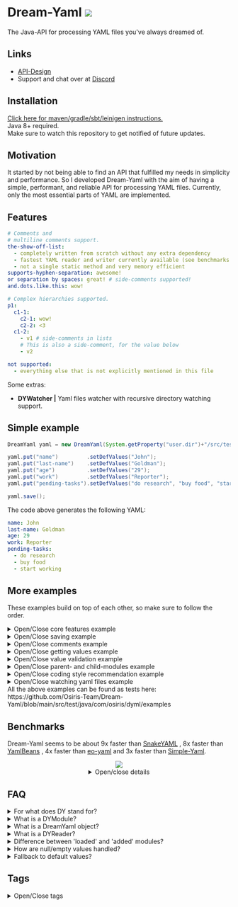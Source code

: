 # Dream-Yaml [![](https://jitpack.io/v/Osiris-Team/Dream-Yaml.svg)](https://jitpack.io/#Osiris-Team/Dream-Yaml)
The Java-API for processing YAML files you've always dreamed of.
## Links
 - [API-Design](DESIGN.md)
 - Support and chat over at [Discord](https://discord.com/invite/GGNmtCC)
## Installation
[Click here for maven/gradle/sbt/leinigen instructions.](https://jitpack.io/#Osiris-Team/Dream-Yaml/LATEST) <br>
Java 8+ required. <br>
Make sure to watch this repository to get notified of future updates. <br>
## Motivation
It started by not being able to find an API that fulfilled my needs in simplicity and performance.
So I developed Dream-Yaml with the aim of having a simple, performant, and reliable API for processing YAML files.
Currently, only the most essential parts of YAML are implemented.
## Features
```YAML
# Comments and
# multiline comments support.
the-show-off-list: 
  - completely written from scratch without any extra dependency
  - fastest YAML reader and writer currently available (see benchmarks below)
  - not a single static method and very memory efficient
supports-hyphen-separation: awesome! 
or separation by spaces: great! # side-comments supported!
and.dots.like.this: wow!

# Complex hierarchies supported.
p1:
  c1-1:
    c2-1: wow!
    c2-2: <3
  c1-2:
    - v1 # side-comments in lists
    # This is also a side-comment, for the value below
    - v2

not supported:
  - everything else that is not explicitly mentioned in this file
```
Some extras:
 - **DYWatcher |** Yaml files watcher with recursive directory watching support.
## Simple example
```java
DreamYaml yaml = new DreamYaml(System.getProperty("user.dir")+"/src/test/simple-example.yml");

yaml.put("name")         .setDefValues("John");
yaml.put("last-name")    .setDefValues("Goldman");
yaml.put("age")          .setDefValues("29");
yaml.put("work")         .setDefValues("Reporter");
yaml.put("pending-tasks").setDefValues("do research", "buy food", "start working");

yaml.save();
```
The code above generates the following YAML:
```yaml
name: John
last-name: Goldman
age: 29
work: Reporter
pending-tasks: 
  - do research
  - buy food
  - start working
```
## More examples
These examples build on top of each other, so make sure to follow the order.
<details>
  <summary>Open/Close core features example</summary>
<pre lang="java">
DreamYaml yaml = new DreamYaml(System.getProperty("user.dir")+"/src/test/advanced-example.yml");

yaml.put("name")         .setDefValues(new DYValue("John", "Value-Comment")).setDefComments("Key-Comment");
yaml.put("last-name")    .setDefValues("Goldman");
yaml.put("age")          .setDefValues("29");
yaml.put("work")         .setDefValues("Reporter");
yaml.put("pending-tasks").setDefValues("do research", "buy food", "start working");

yaml.saveAndLoad();

DYModule getNameModule = yaml.get("name"); // Method for retrieving modules by their keys
yaml.add("new-module"); // Adds a new module, with null value. Throws exception if the key already exists
yaml.remove("new-module"); // Removes the module. Note that this also will remove it from the file.
yaml.replace(getNameModule, new DYModule("first-name").setDefValues("JOHNY")) // First parameter should be the module to replace. Second the new module.
</pre>
<pre lang="yaml">
  # Key-Comment
first-name: JOHNY # Value-Comment
last-name: Goldman
age: 29
work: Reporter
pending-tasks: 
  - do research
  - buy food
  - start working
</pre>
</details>

<details>
  <summary>Open/Close saving example</summary>
<pre lang="java">
DreamYaml yaml = new DreamYaml(System.getProperty("user.dir") + "/src/test/saving-example.yml");

// SCENARIO 1:
// Lets imagine this file contains tons of information but we only want to modify/update that one section and keep the rest.
// For that we simply add that section into memory and edit it: 
yaml.get("work").setValues("Developer");
// And save the file:
yaml.save(); // Note that stuff that isn't supported by DreamYaml wont be parsed and thus removed from the file after you save it!
// Just as simple as that!

// SCENARIO 2:
// Lets imagine another scenario where this file contains a lot of unnecessary stuff we want to get rid of
// and add other data instead.
// For that we (again) add the modules first:
DYModule firstName = yaml.add("name").setDefValues("John");
DYModule lastName = yaml.add("last-name").setDefValues("Goldman");
DYModule age = yaml.add("age").setDefValues("29");
// Then save it with 'overwrite' true:
yaml.save(true);
// That's it!
</pre>
</details>

<details>
  <summary>Open/Close comments example</summary>
<pre lang="java">
DreamYaml yaml = new DreamYaml(System.getProperty("user.dir") + "/src/test/comments-example.yml");

DYModule firstName = yaml.put("name").setDefValues("John").setComments("You can insert your", "multiline comments like this.");
DYModule lastName = yaml.put("last-name").setDefValues("Goldman").setComments(
        "This is a multiline comment \n" +
                "separated by javas \n" +
                "next line character!");
DYModule age = yaml.put("age").setDefValues(new DYValue(29).setComment("This is a side-comment/value-comment"))
        .setComments("This is a single line comment.");
DYModule work = yaml.put("work").setDefValues("Reporter");
DYModule parent = yaml.put("p1", "c2", "c3").setComments("Comments in", "a hierarchy.");

yaml.saveAndLoad();

// How to get comments?
firstName.getComments(); // Returns this modules key/top-comments
age.getValue().getComment(); // Returns this modules, values/side-comment
</pre>
<pre lang="yaml">
# You can insert your
# multiline comments like this.
name: John
# This is a multiline comment
# separated by javas
# next line character!
last-name: Goldman
# This is a single line comment.
age: 29 # This is a side-comment/value-comment
work: Reporter
p1:
  c2:
      # Comments in
      # a hierarchy.
      c3:
</pre>
</details>

<details>
  <summary>Open/Close getting values example</summary>
<pre lang="java">
DreamYaml yaml = new DreamYaml(System.getProperty("user.dir") + "/src/test/getting-values-example.yml");

DYModule firstName = yaml.put("name").setDefValues("John").setComments("Everything about getting values.");
DYModule lastName = yaml.put("last-name").setDefValues("Goldman");
DYModule age = yaml.put("age").setDefValues("29");
DYModule work = yaml.put("work").setDefValues("Reporter");
DYModule pendingTasks = yaml.put("pending-tasks").setDefValues("research", "1234", "start working");

yaml.saveAndLoad(); // Since the file got reset, we need to reload it after saving it

// Getting module details
String key = firstName.getFirstKey(); // name // Returns the first key.
String keyI = firstName.getKeyByIndex(0); // name // Returns the key by given index. More on this in later examples.
Object value = firstName.getValue(); // John // Returns the 'real' value from the yaml file at the time when load() was called.
Object valueI = firstName.getValueByIndex(0); // John // Returns the value by given index.
Object defaultValue = firstName.getDefValue(); // John // Returns the default value
Object defaultValueI = firstName.getDefValueByIndex(0); // John // Returns the default value
String comment = firstName.getComment(); // Everything about... // Returns the first comment.
String commentI = firstName.getCommentByIndex(0); // Everything about... // Returns the comment by given index.

// All the methods below return the 'real' values at the time when load() was called.
DYValue firstNameValue = firstName.getValue(); // This is never null, and acts as a container for the actual string value
String firstNameAsString = firstName.asString(); // Can be null if there is no actual string value
int ageAsInt = age.asInt();
List<DYValue> pendingTasksValues = pendingTasks.getValues();
List<String> pendingTasksStrings = pendingTasks.asStringList();
// You can also get each value from the list as an independent object
String listIndex0 = pendingTasks.asString(0);
int listIndex1 = pendingTasks.asInt(1);
char[] listIndex2 = pendingTasks.asCharArray(2);

// Finding and getting a module by its keys
DYModule firstNameModuleByKeys = yaml.get("name"); // Returns the module from the permanent added modules list
DYModule firstNameLoadedModuleByKeys = yaml.get("name"); // Returns the module from the temporary loaded modules list, at the time load() was called
</pre>
<pre lang="yaml">
# Everything about getting values.
name: John
last-name: Goldman
age: 29
work: Reporter
pending-tasks:
  - research
  - 1234
  - start working
</pre>
</details>

<details>
  <summary>Open/Close value validation example</summary>
<pre lang="java">
DreamYaml yaml = new DreamYaml(System.getProperty("user.dir") + "/src/test/value-validation-example.yml");
DYModule module = yaml.put("is-valid").setDefValues("false");
yaml.saveAndLoad(); // It could be that the file is empty and the default value doesn't exist yet.

if (!module.asBoolean())
    System.err.println("Invalid value '" + module.getValue().asBoolean() + "' at " + module.getKeys() + " Corrected to -> '" + module.setValues("true").getValue().asBoolean() + "'");

yaml.save(true); // Remember to save and update the file, after doing the correction.
</pre>
<pre lang="yaml">
# BEFORE CORRECTION:
is-valid: false
# AFTER CORRECTION:
is-valid: true
</pre>
</details>

<details>
  <summary>Open/Close parent- and child-modules example</summary>
<pre lang="java">
DreamYaml yaml = new DreamYaml(System.getProperty("user.dir") + "/src/test/parent-example.yml");

DYModule p1 = yaml.put("p1").setComments("Create a more complex yaml file", "with multiple parents and children.");
DYModule p1C1 = yaml.put("p1", "c1").setDefValues("You can arrange your");
DYModule p1C2 = yaml.put("p1", "c2").setDefValues("keys and values");
DYModule p1C3 = yaml.put("p1", "c3").setDefValues("as you like!");
DYModule p2C3 = yaml.put("p2", "c1", "c2", "c3").setDefValues("awesome!"); // Always order objects from parent to child, otherwise you will get errors!
// DYModule notAllowed = yaml.addDef("p2", "c1", "c2"); <- ERROR because you try to access c2 even though c3 already was added
// If you want to access the child's values you need to pass them one after another like this:
DYModule p3C1 = yaml.put("p3", "c1").setDefValues("v1");
DYModule p3C2 = yaml.put("p3", "c1", "c2").setDefValues("v2");
DYModule p3C3 = yaml.put("p3", "c1", "c2", "c3").setDefValues("v3");

yaml.saveAndLoad();
// You can get a parents child modules easily through:
p1.getChildModules();
// Return a childs parent is also easy:
p1C1.getParentModule();
</pre>
<pre lang="yaml">
# Create a more complex yaml file
# with multiple parents and children.
p1:
  c1: You can arrange your
  c2: keys and values
  c3: as you like!
p2:
  c1:
    c2:
      c3: awesome!
p3:
  c1: v1
    c2: v2
      c3: v3
</pre>
</details>
 
 <details>
  <summary>Open/Close coding style recommendation example</summary>
<pre lang="java">
/**
 * Recommendation how to use the DreamYaml api.
 */
public class CodingStyleExample {

    // If you only got a few modules and you want quick access across your code, you can add them as static fields and load your yaml file once at startup
    // If you also want to keep this values up to date you can add a DYWatcher with an DYAction which does that.
    public static DYModule FIRST_NAME;
    public static DYModule LAST_NAME;
    public static DYModule AGE;
    public static DYModule PROFESSION;

    // If you prefer encapsulating the modules you can do so, but remember that you will have to load your yaml file every time you create this class
    // This will ensure you always are using the latest values.
    private DYModule firstName;
    private DYModule lastName;
    private DYModule age;
    private DYModule work;

    public CodingStyleExample() throws Exception {
        DreamYaml yaml = new DreamYaml(System.getProperty("user.dir") + "/src/test/coding-style-example.yml");
        //yaml.load(); // We don't need to call this, since autoLoad is enabled by default.
        yaml.reset(); // DO NOT CALL THIS IN PRODUCTION, IT WILL REMOVE ALL THE INFORMATION FROM YOUR YAML FILE!
        // I am doing this only for the sake of testing!

        FIRST_NAME = yaml.put("name").setDefValues("John");
        LAST_NAME = yaml.put("last-name").setDefValues("Goldman");
        AGE = yaml.put("age").setDefValues("29");
        PROFESSION = yaml.put("work").setDefValues("Reporter");

        firstName = yaml.put("encapsulated", "name").setDefValues("John");
        lastName = yaml.put("encapsulated", "last-name").setDefValues("Goldman");
        age = yaml.put("encapsulated", "age").setDefValues("29");
        work = yaml.put("encapsulated", "work").setDefValues("Reporter");

        yaml.save(true);
    }

    // Getters for encapsulated modules:

    public DYModule getFirstName() {
        return firstName;
    }

    public DYModule getLastName() {
        return lastName;
    }

    public DYModule getAge() {
        return age;
    }

    public DYModule getWork() {
        return work;
    }
}
</pre>
<pre lang="yaml">
name: John
last-name: Goldman
age: 29
work: Reporter
encapsulated:
  name: John
  last-name: Goldman
  age: 29
  work: Reporter
</pre>
</details>

 <details>
  <summary>Open/Close watching yaml files example</summary>
<pre lang="java">
// First we create two yaml files with some data
DreamYaml yaml1 = new DreamYaml(System.getProperty("user.dir") + "/src/test/watcher-1-example.yml");
yaml1.load();
DYModule firstName1 = yaml1.put("name").setDefValues("John");
yaml1.save(true);

DreamYaml yaml2 = new DreamYaml(System.getProperty("user.dir") + "/src/test/watcher-2-example.yml");
yaml2.load();
DYModule firstName2 = yaml2.put("name").setDefValues("John");
yaml2.save(true);


// Create a watcher. Note that by default it will watch the complete, user directory in which this jar is located and its subdirectories.
DYWatcher watcher = new DYWatcher();  // You can specify a custom directory to watch by: DYWatcher watcher = new DYWatcher("C:your/custom/directory/path/here");
watcher.start(); // Starts the watcher in its own new thread.

// Add the files we want to watch
watcher.addYaml(yaml1);
watcher.addYaml(yaml2);

// Create the action we want to perform when these files change
DYAction action1 = new DYAction();
action1.setRunnable(() -> {
// This action will reload every config watched by the watcher when its changed
try {
        action1.getYaml().load();
        System.out.println("The " + action1.getYaml().getFile().getName() + " file was modified! Event kind: " + action1.getEventKind());
    } catch (Exception e) {
        e.printStackTrace();
    }
   });

// Besides, you can create an action for a specific yaml file, by simply adding that file to the actions constructor
DYAction action2 = new DYAction(yaml2);
action2.setRunnable(() -> {
   // Displays a message when the file gets modified. For more events see StandardWatchEventKinds.
    if (action2.getEventKind().equals(StandardWatchEventKinds.ENTRY_MODIFY))
        System.out.println("This is a specific message for the file yaml2(" + action2.getYaml().getFile().getName() + "), that it was modified!");
});

// Add the actions to the watcher
watcher.addAction(action1);
watcher.addAction(action2);

// That's it. Now we run some test to see if it works:
System.out.println("\nUser modifies yaml1:");
firstName1.setValues("Pete"); // Imagine that this change is done by a person
yaml1.save(); // In this moment the file gets modified

System.out.println("\nUser modifies yaml2:");
firstName2.setValues("Pete"); // Imagine that this change is done by a person
yaml2.save(); // In this moment the file gets modified
</pre>
</details>
All the above examples can be found as tests here: https://github.com/Osiris-Team/Dream-Yaml/blob/main/src/test/java/com/osiris/dyml/examples

## Benchmarks
Dream-Yaml seems to be about 9x faster than [SnakeYAML](https://bitbucket.org/asomov/snakeyaml/src/master/)
, 8x faster than [YamlBeans](https://github.com/EsotericSoftware/yamlbeans)
, 4x faster than [eo-yaml](https://github.com/decorators-squad/eo-yaml)
 and 3x faster than [Simple-Yaml](https://github.com/Carleslc/Simple-YAML).
<div align="center">
  <img src="https://i.imgur.com/rupU0Ea.png">
<details>
  <summary>Open/close details</summary>
<img src="https://i.imgur.com/Dvob5Ly.png">
</details>
</div>

## FAQ
<div>
<details>
  <summary>For what does DY stand for?</summary>
DreamYaml.
</details>
<details>
  <summary>What is a DYModule?</summary>
It is the in-memory representation of a yaml section. For example 'name: John' is one module. It has the key 'name' and the value 'John'.
</details>
<details>
  <summary>What is a DreamYaml object?</summary>
It is the in-memory representation of the full yaml file and contains all of the modules, which can be accessed by their keys.
</details>
<details>
  <summary>What is a DYReader?</summary>
It is responsible for reading the yaml file and parsing its objects into modules, which then get added to the DreamYaml object.
These are named 'loaded modules' by the way.
</details>
<details>
  <summary>Difference between 'loaded' and 'added' modules?</summary>
The only difference, is that loaded modules cannot have default values set.
They are basically the raw output from your yaml file. Added modules get created when you call the add() method. Their initial value is taken from the  
loaded module with the same keys.
</details>
<details>
  <summary>How are null/empty values handled?</summary>
<pre>
parent:
  key1:               # this value is null
  key2: ~             # not null, but a string
  key3: null          # not null, but a string
  key5: "null"        # not null, but a string
  key5: ""            # this value is null (note that if you disable the remove quotes post-processing option, this is a string("") and not empty, otherwise this gets turned into a null value)
</pre>
To sum it up: <b>Empty values do NOT exist. Null values exist. </b>
Note that null values are removed from the modules values list, in the post-processing part while parsing the yaml file.
You can disable it though, if you want.
</details>
<details>
  <summary>Fallback to default values?</summary>
When the 'real value' is null, return the default value.
This feature is enabled by default. You can change it for each individual module.
</details>
</div>

## Tags
<div>
<details>
  <summary>Open/Close tags</summary>
Tags are used to make this repository easier to find for others. <br>
yaml javascript
yaml java library
yaml java map
yaml java map example
yaml java list
yaml java api
yaml javascript example
yaml java code generation
yaml java spring
java yaml array
yaml and java
java yaml arraylist
yaml annotations java
java yaml anchors
java yaml auslesen
yaml string array java
load a yaml file java
read a yaml file java
yaml java boolean
java yaml binding
java yaml build
java yaml bean
yaml java spring boot
best yaml java library
java best yaml parser
yaml bigdecimal java
yaml java class
yaml java configuration
yaml java create
java yaml configuration library
java yaml config example
yaml checker java
java yaml cannot create property
yaml java doc
yaml java dictionary
yaml deserialize java
yaml deserialization java
java yaml dump to file
yaml diff java
java yaml default value
java yaml dump options
yaml java example
yaml java enums
yaml en java
yaml escape java
java yaml einlesen
yaml parser java example
yaml java jackson example
java yaml file reader
yaml for java
yaml files java
yaml for java configuration
java yaml file writer
java yaml framework
yaml flatten java
yaml factory java
yaml java github
yaml java generator
yaml generate java class
java yaml get value
yaml generate java
swagger yaml generate java
openapi yaml generate java
yaml java hashmap
yaml to html java
heroku yml java
yaml java.io.ioexception stream closed
yaml in java
java yaml inheritance
java yaml import
yaml interface java
java yaml implementation
yaml iterator java
read yaml in java
yaml java jackson
yaml java json
yaml parser java jackson
yaml to json java library
java yaml vs json
java yaml to json jackson
yaml file to json java
kubernetes yaml java_opts
java kubernetes yaml
java yaml key value
yaml java lib
yaml java list of objects
java.lang.illegalargumentexception could not resolve placeholder yml
yaml.load java
java yaml list example
java yaml libraries
yaml java maven
yaml java mapping
java yaml map of objects
java yaml merge
java yaml mapper
java yaml maven dependency
yaml java.nio.charset.malformedinputexception input length = 1
java yaml ignore null
java yaml nested objects
yaml nested java
yaml caused by java.nio.charset.malformedinputexception input length = 1
java yaml dot notation
java yaml dump ignore null
yaml java object
yaml java_opts
java yaml output
java yaml override
yaml or java
yaml to java online
yaml parser java online
yaml java parser
yaml java properties
yaml java parser example
yaml java parsing
yaml java pojo
java yaml parser jackson
java yaml properties example
java yaml parser library
yaml query java
yaml java reader
yaml java rest
java yaml read list
java yaml reader library
yaml file reader java
yaml config reader java
java read yaml properties
java read yaml configuration file
yaml java set
yaml java snakeyaml
java yaml schema validator
yaml schema java
java yaml snakeyaml example
yaml java tutorial
java yaml to json
yaml to java
yaml to java object
java yaml to map
yaml to java class
java yaml to properties
yaml class java.util.linkedhashmap cannot be cast to class
java use yaml
yaml java.lang.classcastexception java.util.linkedhashmap cannot be cast to
yaml to java.util.properties
java update yaml file
read yaml using java
generate yaml using java
java update yaml
yaml validator java
java yaml vs properties
java yaml variables
java yaml @value
java yaml writer
yaml with java
java yaml parser with comments
yaml file writer java
read yaml with java
use yaml with java
read yaml in java with jackson
write yaml in java with jackson
yaml to xml java
yaml xpath java
java yaml vs xml
yaml java 11
java yaml 1.2 parser
java yaml 1.2
yaml 2 java
openapi 3 yaml to java
java 8 yaml parser
java 8 yaml
</details>
</div>
